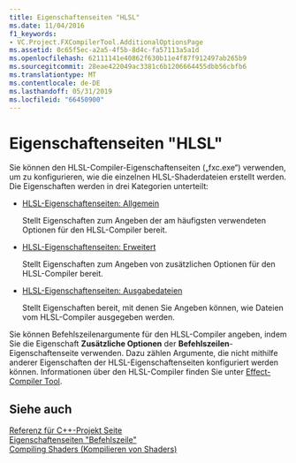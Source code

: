 ```yaml
---
title: Eigenschaftenseiten "HLSL"
ms.date: 11/04/2016
f1_keywords:
- VC.Project.FXCompilerTool.AdditionalOptionsPage
ms.assetid: 0c65f5ec-a2a5-4f5b-8d4c-fa57113a5a1d
ms.openlocfilehash: 62111141e40862f630b11e4f87f912497ab265b9
ms.sourcegitcommit: 28eae422049ac3381c6b1206664455dbb56cbfb6
ms.translationtype: MT
ms.contentlocale: de-DE
ms.lasthandoff: 05/31/2019
ms.locfileid: "66450900"
---
```

# <a name="hlsl-property-pages"></a>Eigenschaftenseiten "HLSL"

Sie können den HLSL-Compiler-Eigenschaftenseiten („fxc.exe“) verwenden, um zu konfigurieren, wie die einzelnen HLSL-Shaderdateien erstellt werden. Die Eigenschaften werden in drei Kategorien unterteilt:

- [HLSL-Eigenschaftenseiten: Allgemein](hlsl-property-pages-general.md)

   Stellt Eigenschaften zum Angeben der am häufigsten verwendeten Optionen für den HLSL-Compiler bereit.

- [HLSL-Eigenschaftenseiten: Erweitert](hlsl-property-pages-advanced.md)

   Stellt Eigenschaften zum Angeben von zusätzlichen Optionen für den HLSL-Compiler bereit.

- [HLSL-Eigenschaftenseiten: Ausgabedateien](hlsl-property-pages-output-files.md)

   Stellt Eigenschaften bereit, mit denen Sie Angeben können, wie Dateien vom HLSL-Compiler ausgegeben werden.

Sie können Befehlszeilenargumente für den HLSL-Compiler angeben, indem Sie die Eigenschaft **Zusätzliche Optionen** der **Befehlszeilen**-Eigenschaftenseite verwenden. Dazu zählen Argumente, die nicht mithilfe anderer Eigenschaften der HLSL-Eigenschaftenseiten konfiguriert werden können. Informationen über den HLSL-Compiler finden Sie unter [Effect-Compiler Tool](https://go.microsoft.com/fwlink/p/?LinkID=258285&clcid=0x409).

## <a name="see-also"></a>Siehe auch

[Referenz für C++-Projekt Seite](property-pages-visual-cpp.md)<br>
[Eigenschaftenseiten "Befehlszeile"](command-line-property-pages.md)<br>
[Compiling Shaders (Kompilieren von Shaders)](https://go.microsoft.com/fwlink/p/?LinkID=258284&clcid=0x409)
